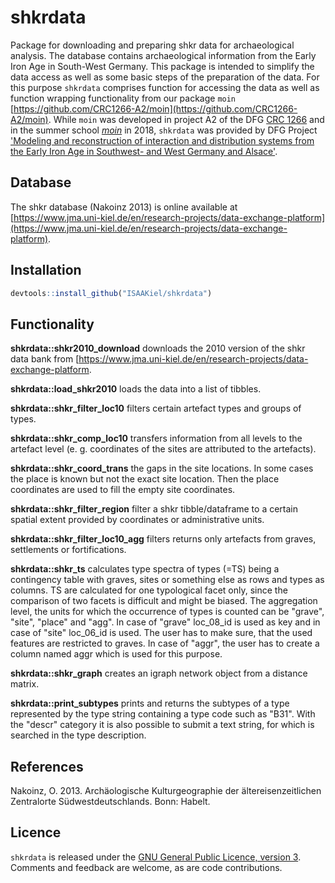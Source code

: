 # shkrdata

Package for downloading and preparing shkr data for archaeological analysis. The database contains archaeological information from the Early Iron Age in South-West Germany. This package is intended to simplify the data access as well as some basic steps of the preparation of the data. For this purpose `shkrdata` comprises function for accessing the data as well as function wrapping functionality from our package `moin` [https://github.com/CRC1266-A2/moin](https://github.com/CRC1266-A2/moin). While `moin` was developed in project A2 of the DFG [CRC 1266](http://www.sfb1266.uni-kiel.de?set_language=en) and in the summer school [*moin*](http://www.ufg.uni-kiel.de/de/aktuelles/events/tagungen-ausstellungen/copy_of_mosaic2018) in 2018, `shkrdata` was provided by DFG Project ['Modeling and reconstruction of interaction and distribution systems from the Early Iron Age in Southwest- and West Germany and Alsace'](http://gepris.dfg.de/gepris/projekt/252470382?language=en). 

## Database

The shkr database (Nakoinz 2013) is online available at [https://www.jma.uni-kiel.de/en/research-projects/data-exchange-platform](https://www.jma.uni-kiel.de/en/research-projects/data-exchange-platform).


## Installation

``` r
devtools::install_github("ISAAKiel/shkrdata")
```

## Functionality

**shkrdata::shkr2010_download**  downloads the 2010 version of the shkr data bank from [https://www.jma.uni-kiel.de/en/research-projects/data-exchange-platform.

**shkrdata::load_shkr2010**    loads the data into a list of tibbles.

**shkrdata::shkr_filter_loc10**   filters certain artefact types and groups of types.

**shkrdata::shkr_comp_loc10** transfers information from all levels to the artefact level (e. g. coordinates of the sites are attributed to the artefacts).

**shkrdata::shkr_coord_trans** the gaps in the site locations. In some cases the place is known but not the exact site location. Then the place coordinates are used to fill the empty site coordinates.

**shkrdata::shkr_filter_region**  filter a shkr tibble/dataframe to a certain spatial extent provided by coordinates or administrative units.

**shkrdata::shkr_filter_loc10_agg**    filters returns only artefacts from graves, settlements or fortifications.

**shkrdata::shkr_ts**   calculates type spectra of types (=TS) being a contingency table with graves, sites or something else as rows and types as columns. TS are calculated for one typological facet only, since the comparison of two facets is difficult and might be biased. The aggregation level, the units for which the occurrence of types is counted can be "grave", "site", "place" and "agg". In case of "grave" loc_08_id is used as key and in case of "site" loc_06_id is used. The user has to make sure, that the used features are restricted to graves. In case of "aggr", the user has to create a column named aggr which is used for this purpose.

**shkrdata::shkr_graph**  creates an igraph network object from a distance matrix.

**shkrdata::print_subtypes**  prints and returns the subtypes of a type represented by the type string containing a type code such as "B31". With the "descr" category it is also possible to submit a text string, for which is searched in the type description.


## References

Nakoinz, O. 2013. Archäologische Kulturgeographie der ältereisenzeitlichen Zentralorte Südwestdeutschlands. Bonn: Habelt.

## Licence

`shkrdata` is released under the [GNU General Public Licence, version 3](http://www.r-project.org/Licenses/GPL-3). Comments and feedback are welcome, as are code contributions.
